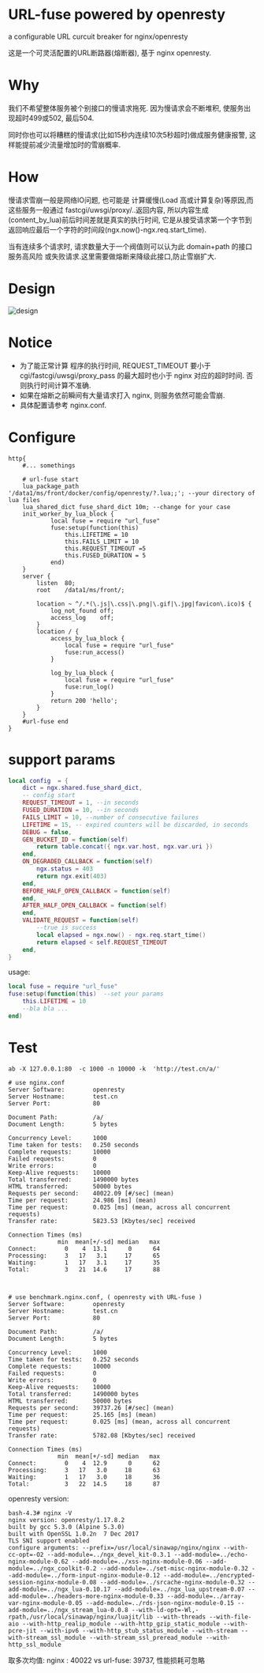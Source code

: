 # URL-fuse powered by openresty
a configurable URL curcuit breaker for nginx/openresty 

这是一个可灵活配置的URL断路器(熔断器), 基于 nginx openresty.

# Why
我们不希望整体服务被个别接口的慢请求拖死. 因为慢请求会不断堆积, 使服务出现超时499或502, 最后504. 

同时你也可以将糟糕的慢请求(比如15秒内连续10次5秒超时)做成服务健康报警, 这样能提前减少流量增加时的雪崩概率.


# How
慢请求雪崩一般是网络IO问题, 也可能是 计算缓慢(Load 高或计算复杂)等原因,而这些服务一般通过 fastcgi/uwsgi/proxy/..返回内容, 所以内容生成(content_by_lua)前后时间差就是真实的执行时间,  它是从接受请求第一个字节到返回响应最后一个字符的时间段(ngx.now()-ngx.req.start_time). 

当有连续多个请求时, 请求数量大于一个阀值则可以认为此 domain+path 的接口服务高风险 或失败请求.这里需要做熔断来降级此接口,防止雪崩扩大.

# Design
![design](./design.png '设计')

# Notice
 - 为了能正常计算 程序的执行时间, REQUEST_TIMEOUT 要小于cgi/fastcgi/uwsgi/proxy_pass 的最大超时也小于 nginx 对应的超时时间. 否则执行时间计算不准确.
 - 如果在熔断之前瞬间有大量请求打入 nginx, 则服务依然可能会雪崩.
 - 具体配置请参考 nginx.conf.
 
# Configure
```nginx
http{
    #... somethings 
    
    # url-fuse start
	lua_package_path '/data1/ms/front/docker/config/openresty/?.lua;;'; --your directory of lua files
	lua_shared_dict fuse_shard_dict 10m; --change for your case
	init_worker_by_lua_block {
			local fuse = require "url_fuse"
			fuse:setup(function(this)  
				this.LIFETIME = 10
				this.FAILS_LIMIT = 10
				this.REQUEST_TIMEOUT =5
				this.FUSED_DURATION = 5
			end)
	}
	server {
		listen  80;
		root    /data1/ms/front/;

		location ~ ^/.*(\.js|\.css|\.png|\.gif|\.jpg|favicon\.ico)$ {
			log_not_found off;
			access_log    off;
		}
		location / {
			access_by_lua_block {
				local fuse = require "url_fuse"
				fuse:run_access()
			}

			log_by_lua_block {
				local fuse = require "url_fuse"
				fuse:run_log()
			}
			return 200 'hello';
		}
	}
    #url-fuse end
}

```
# support params 
```lua
local config  = {
    dict = ngx.shared.fuse_shard_dict,
    -- config start
    REQUEST_TIMEOUT = 1, --in seconds
    FUSED_DURATION = 10, --in seconds
    FAILS_LIMIT = 10, --number of consecutive failures
    LIFETIME = 15, -- expired counters will be discarded, in seconds
    DEBUG = false,
    GEN_BUCKET_ID = function(self)
        return table.concat({ ngx.var.host, ngx.var.uri })
    end,
    ON_DEGRADED_CALLBACK = function(self)
        ngx.status = 403
        return ngx.exit(403)
    end,
    BEFORE_HALF_OPEN_CALLBACK = function(self)
    end,
    AFTER_HALF_OPEN_CALLBACK = function(self)
    end,
    VALIDATE_REQUEST = function(self)
        --true is success
        local elapsed = ngx.now() - ngx.req.start_time()
        return elapsed < self.REQUEST_TIMEOUT
    end,
}
```
usage:
```lua
local fuse = require "url_fuse"
fuse:setup(function(this)  --set your params
    this.LIFETIME = 10
    --bla bla ...
end)
```

# Test
```shell script
ab -X 127.0.0.1:80  -c 1000 -n 10000 -k  'http://test.cn/a/'
```

```shell script
# use nginx.conf 
Server Software:        openresty
Server Hostname:        test.cn
Server Port:            80

Document Path:          /a/
Document Length:        5 bytes

Concurrency Level:      1000
Time taken for tests:   0.250 seconds
Complete requests:      10000
Failed requests:        0
Write errors:           0
Keep-Alive requests:    10000
Total transferred:      1490000 bytes
HTML transferred:       50000 bytes
Requests per second:    40022.09 [#/sec] (mean)
Time per request:       24.986 [ms] (mean)
Time per request:       0.025 [ms] (mean, across all concurrent requests)
Transfer rate:          5823.53 [Kbytes/sec] received

Connection Times (ms)
              min  mean[+/-sd] median   max
Connect:        0    4  13.1      0      64
Processing:     3   17   3.1     17      65
Waiting:        1   17   3.1     17      35
Total:          3   21  14.6     17      88



# use benchmark.nginx.conf, ( openresty with URL-fuse ) 
Server Software:        openresty
Server Hostname:        test.cn
Server Port:            80

Document Path:          /a/
Document Length:        5 bytes

Concurrency Level:      1000
Time taken for tests:   0.252 seconds
Complete requests:      10000
Failed requests:        0
Write errors:           0
Keep-Alive requests:    10000
Total transferred:      1490000 bytes
HTML transferred:       50000 bytes
Requests per second:    39737.26 [#/sec] (mean)
Time per request:       25.165 [ms] (mean)
Time per request:       0.025 [ms] (mean, across all concurrent requests)
Transfer rate:          5782.08 [Kbytes/sec] received

Connection Times (ms)
              min  mean[+/-sd] median   max
Connect:        0    4  12.9      0      62
Processing:     3   17   3.0     18      63
Waiting:        1   17   3.0     18      36
Total:          3   22  14.5     18      87

```
openresty version:
```shell script
bash-4.3# nginx -V
nginx version: openresty/1.17.8.2
built by gcc 5.3.0 (Alpine 5.3.0) 
built with OpenSSL 1.0.2n  7 Dec 2017
TLS SNI support enabled
configure arguments: --prefix=/usr/local/sinawap/nginx/nginx --with-cc-opt=-O2 --add-module=../ngx_devel_kit-0.3.1 --add-module=../echo-nginx-module-0.62 --add-module=../xss-nginx-module-0.06 --add-module=../ngx_coolkit-0.2 --add-module=../set-misc-nginx-module-0.32 --add-module=../form-input-nginx-module-0.12 --add-module=../encrypted-session-nginx-module-0.08 --add-module=../srcache-nginx-module-0.32 --add-module=../ngx_lua-0.10.17 --add-module=../ngx_lua_upstream-0.07 --add-module=../headers-more-nginx-module-0.33 --add-module=../array-var-nginx-module-0.05 --add-module=../rds-json-nginx-module-0.15 --add-module=../ngx_stream_lua-0.0.8 --with-ld-opt=-Wl,-rpath,/usr/local/sinawap/nginx/luajit/lib --with-threads --with-file-aio --with-http_realip_module --with-http_gzip_static_module --with-pcre-jit --with-ipv6 --with-http_stub_status_module --with-stream --with-stream_ssl_module --with-stream_ssl_preread_module --with-http_ssl_module
```

取多次均值: nginx : 40022 vs url-fuse: 39737, 性能损耗可忽略


